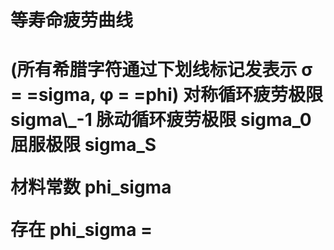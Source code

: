 <h1>等寿命疲劳曲线<h1>
(所有希腊字符通过下划线标记发表示 σ = =sigma, φ = =phi)
对称循环疲劳极限 sigma\_-1
脉动循环疲劳极限 sigma_0
屈服极限 sigma_S

材料常数 phi_sigma

存在 phi_sigma =
